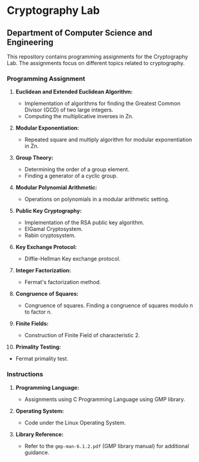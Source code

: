 # Cryptography Lab

## Department of Computer Science and Engineering

This repository contains programming assignments for the Cryptography Lab. The assignments focus on different topics related to cryptography.

### Programming Assignment

1. **Euclidean and Extended Euclidean Algorithm:**
   - Implementation of algorithms for finding the Greatest Common Divisor (GCD) of two large integers.
   - Computing the multiplicative inverses in Zn.

2. **Modular Exponentiation:**
   - Repeated square and multiply algorithm for modular exponentiation in Zn.

3. **Group Theory:**
   - Determining the order of a group element.
   - Finding a generator of a cyclic group.

4. **Modular Polynomial Arithmetic:**
   - Operations on polynomials in a modular arithmetic setting.

5. **Public Key Cryptography:**
   - Implementation of the RSA public key algorithm.
   - ElGamal Cryptosystem.
   - Rabin cryptosystem.

6. **Key Exchange Protocol:**
   - Diffie-Hellman Key exchange protocol.

7. **Integer Factorization:**
   - Fermat's factorization method.

8. **Congruence of Squares:**
   - Congruence of squares. Finding a congruence of squares modulo n to factor n.

9. **Finite Fields:**
   - Construction of Finite Field of characteristic 2.

10. **Primality Testing:**
   - Fermat primality test.

### Instructions

1. **Programming Language:**
   - Assignments using C Programming Language using GMP library.

2. **Operating System:**
   - Code under the Linux Operating System.

3. **Library Reference:**
   - Refer to the `gmp-man-6.1.2.pdf` (GMP library manual) for additional guidance.
